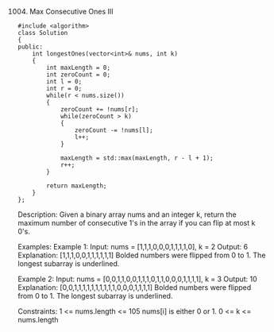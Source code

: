 1004. Max Consecutive Ones III
```
#include <algorithm>
class Solution 
{
public:
    int longestOnes(vector<int>& nums, int k)
    {
        int maxLength = 0;
        int zeroCount = 0;
        int l = 0;
        int r = 0;
        while(r < nums.size())
        {
            zeroCount += !nums[r];
            while(zeroCount > k)
            {
                zeroCount -= !nums[l];
                l++;
            }

            maxLength = std::max(maxLength, r - l + 1);
            r++;
        }

        return maxLength;
    }
};
```

Description:
Given a binary array nums and an integer k, return the maximum number of consecutive 1's in the array if you can flip at most k 0's.

Examples:
Example 1:
Input: nums = [1,1,1,0,0,0,1,1,1,1,0], k = 2
Output: 6
Explanation: [1,1,1,0,0,1,1,1,1,1,1]
Bolded numbers were flipped from 0 to 1. The longest subarray is underlined.

Example 2:
Input: nums = [0,0,1,1,0,0,1,1,1,0,1,1,0,0,0,1,1,1,1], k = 3
Output: 10
Explanation: [0,0,1,1,1,1,1,1,1,1,1,1,0,0,0,1,1,1,1]
Bolded numbers were flipped from 0 to 1. The longest subarray is underlined.
 
Constraints:
1 <= nums.length <= 105
nums[i] is either 0 or 1.
0 <= k <= nums.length
